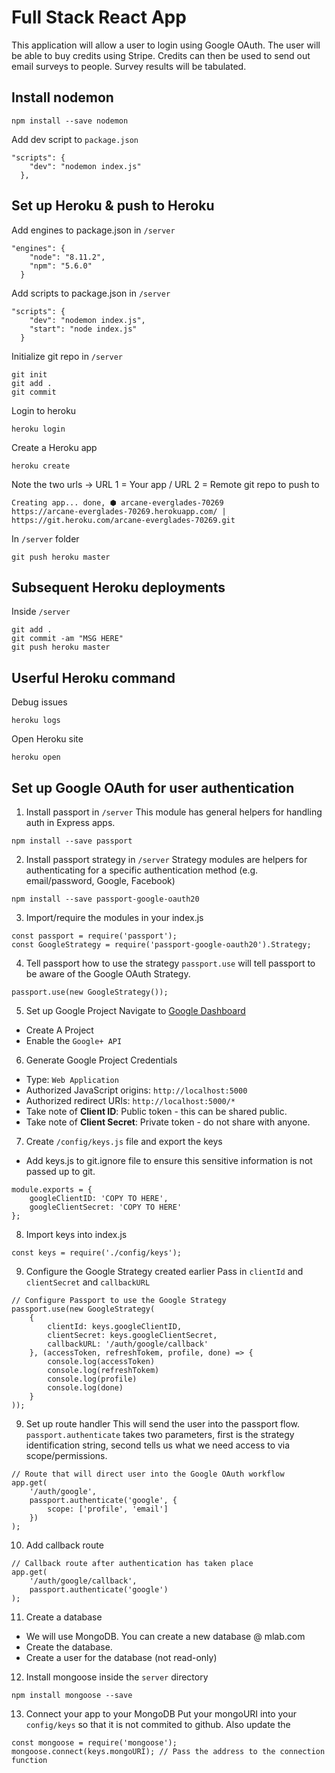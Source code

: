 # Full Stack React App
This application will allow a user to login using Google OAuth.
The user will be able to buy credits using Stripe.
Credits can then be used to send out email surveys to people.
Survey results will be tabulated.

## Install nodemon
```
npm install --save nodemon
```
Add dev script to ```package.json```
```
"scripts": {
    "dev": "nodemon index.js"
  },
```

## Set up Heroku & push to Heroku
Add engines to package.json in ```/server```
```
"engines": {
    "node": "8.11.2",
    "npm": "5.6.0"
  }
```
Add scripts to package.json in ```/server```
```
"scripts": {
    "dev": "nodemon index.js",
    "start": "node index.js"
  }
```
Initialize git repo in ```/server```
```
git init
git add .
git commit
```
Login to heroku
```
heroku login
```
Create a Heroku app
```
heroku create
```
Note the two urls -> URL 1 = Your app / URL 2 = Remote git repo to push to
```
Creating app... done, ⬢ arcane-everglades-70269
https://arcane-everglades-70269.herokuapp.com/ | https://git.heroku.com/arcane-everglades-70269.git
```
In ```/server``` folder
```
git push heroku master
```

## Subsequent Heroku deployments
Inside ```/server```
```
git add .
git commit -am "MSG HERE"
git push heroku master
```

## Userful Heroku command
Debug issues
```
heroku logs
```
Open Heroku site
```
heroku open
```

## Set up Google OAuth for user authentication

1. Install passport in ```/server```
This module has general helpers for handling auth in Express apps.

```
npm install --save passport
```

2. Install passport strategy in ```/server```
Strategy modules are helpers for authenticating for a specific authentication method (e.g. email/password, Google, Facebook)
```
npm install --save passport-google-oauth20
```

3. Import/require the modules in your index.js
```
const passport = require('passport');
const GoogleStrategy = require('passport-google-oauth20').Strategy;
```

4. Tell passport how to use the strategy
```passport.use``` will tell passport to be aware of the Google OAuth Strategy.
```
passport.use(new GoogleStrategy());
```
5. Set up Google Project
Navigate to [Google Dashboard](https://console.developers.google.com/)
* Create A Project
* Enable the ```Google+ API```

6. Generate Google Project Credentials
* Type: ```Web Application```
* Authorized JavaScript origins: ```http://localhost:5000```
* Authorized redirect URIs: ```http://localhost:5000/*```
* Take note of **Client ID**: Public token - this can be shared public.
* Take note of **Client Secret**: Private token - do not share with anyone.

7. Create ```/config/keys.js``` file and export the keys
* Add keys.js to git.ignore file to ensure this sensitive information is not passed up to git.
```
module.exports = {
	googleClientID: 'COPY TO HERE',
	googleClientSecret: 'COPY TO HERE'
};
```
8. Import keys into index.js
```
const keys = require('./config/keys');
```
9. Configure the Google Strategy created earlier
Pass in ```clientId``` and ```clientSecret``` and ```callbackURL```
```
// Configure Passport to use the Google Strategy
passport.use(new GoogleStrategy(
	{
		clientId: keys.googleClientID,
		clientSecret: keys.googleClientSecret,
		callbackURL: '/auth/google/callback'
	}, (accessToken, refreshTokem, profile, done) => {
		console.log(accessToken)
		console.log(refreshTokem)
		console.log(profile)
		console.log(done)
	}
));
```
9. Set up route handler
This will send the user into the passport flow.
```passport.authenticate``` takes two parameters, first is the strategy identification string, second tells us what we need access to via scope/permissions.
```
// Route that will direct user into the Google OAuth workflow
app.get(
	'/auth/google',
	passport.authenticate('google', {
		scope: ['profile', 'email']
	})
);
```
10. Add callback route 

```
// Callback route after authentication has taken place
app.get(
	'/auth/google/callback',
	passport.authenticate('google')
);
```


11. Create a database
* We will use MongoDB. You can create a new database @ mlab.com
* Create the database.
* Create a user for the database (not read-only)

12. Install mongoose inside the ```server``` directory
```
npm install mongoose --save
```

13. Connect your app to your MongoDB
Put your mongoURI into your ```config/keys``` so that it is not commited to github.
Also update the 
```
const mongoose = require('mongoose');
mongoose.connect(keys.mongoURI); // Pass the address to the connection function
```
